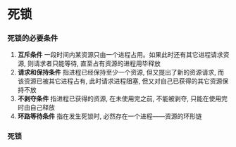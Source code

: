 # 死锁

### 死锁的必要条件  
1. **互斥条件** 一段时间内某资源只由一个进程占用。如果此时还有其它进程请求资源, 则请求者只能等待, 直至占有资源的进程用毕释放
2. **请求和保持条件** 指进程已经保持至少一个资源, 但又提出了新的资源请求, 而该资源已被其它进程占有, 此时请求进程阻塞, 但又对自己已获得的其它资源保持不放
3. **不剥夺条件** 指进程已获得的资源, 在未使用完之前, 不能被剥夺, 只能在使用完时由自己释放
4. **环路等待条件** 指在发生死锁时, 必然存在一个进程——资源的环形链

### 死锁
